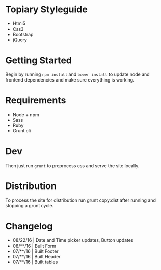 # Topiary Styleguide
- Html5
- Css3
- Bootstrap
- jQuery

# Getting Started
Begin by running `npm install` and `bower install` to update
node and frontend dependencies and make sure everything is working.

# Requirements
- Node + npm
- Sass
- Ruby
- Grunt cli

# Dev
Then just run `grunt` to preprocess css and serve the site locally.

# Distribution
To process the site for distribution run grunt copy:dist after running and stopping a grunt cycle.

# Changelog
- 08/22/16 | Date and Time picker updates, Button updates 
- 08/**/16 | Built Form
- 07/**/16 | Built Footer
- 07/**/16 | Built Header 
- 07/**/16 | Built tables
